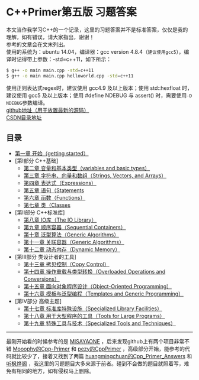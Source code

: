 # C++Primer第五版 习题答案

本文当作我学习C++的一个记录，这里的习题答案并不是标准答案，仅仅是我的理解，如有错误，请大家指出，谢谢！  
参考的文章会在文末列出。  
使用的系统为：ubuntu 14.04，编译器：gcc version 4.8.4（`建议使用gcc5`），编译时记得带上参数：-std=c++11，如下所示：  
```sh
$ g++ -o main main.cpp -std=c++11
$ g++ -o main main.cpp helloworld.cpp -std=c++11
```
使用正则表达式regex时，建议使用 gcc4.9 及以上版本；使用 std::hexfloat 时，建议使用 gcc5 及以上版本；使用 #define NDEBUG 与 assert() 时，需要使用`-D NDEBUG`参数编译。  
[github地址（用于放置最新的源码）](https://github.com/smzztx/cpplearn)  
[CSDN目录地址](https://blog.csdn.net/shamozhizhoutx/article/details/81264498)  

## 目录
 - [第一章 开始（getting started）](https://blog.csdn.net/shamozhizhoutx/article/details/81264840)
- [第Ⅰ部分 C++基础]
	- [第二章 变量和基本类型（variables and basic types）](https://blog.csdn.net/shamozhizhoutx/article/details/81431681)
	- [第三章 字符串、向量和数组（Strings, Vectors, and Arrays）](https://blog.csdn.net/shamozhizhoutx/article/details/81590540)
	- [第四章 表达式（Expressions）](https://blog.csdn.net/shamozhizhoutx/article/details/81879200)
	- [第五章 语句（Statements](https://blog.csdn.net/shamozhizhoutx/article/details/82082116)
	- [第六章 函数（Functions）](https://blog.csdn.net/shamozhizhoutx/article/details/82263038)
	- [第七章 类（Classes](https://blog.csdn.net/shamozhizhoutx/article/details/82291127)
- [第Ⅱ部分 C++标准库]
	- [第八章 IO库（The IO Library）](https://blog.csdn.net/shamozhizhoutx/article/details/82560019)
	- [第九章 顺序容器（Sequential Containers）](https://blog.csdn.net/shamozhizhoutx/article/details/82731081)
	- [第十章 泛型算法（Generic Algorithms）](https://blog.csdn.net/shamozhizhoutx/article/details/82833776)
	- [第十一章 关联容器（Generic Algorithms）](https://blog.csdn.net/shamozhizhoutx/article/details/82964192)
	- [第十二章 动态内存（Dynamic Memory）](https://blog.csdn.net/shamozhizhoutx/article/details/83056020)
- [第Ⅲ部分 类设计者的工具]
	- [第十三章 拷贝控制（Copy Control）](https://blog.csdn.net/shamozhizhoutx/article/details/84206577)
	- [第十四章 操作重载与类型转换（Overloaded Operations and Conversions）](https://blog.csdn.net/shamozhizhoutx/article/details/90543341)
	- [第十五章 面向对象程序设计（Object-Oriented Programming）](https://blog.csdn.net/shamozhizhoutx/article/details/90543021)
	- [第十六章 模板与泛型编程（Templates and Generic Programming）](https://blog.csdn.net/shamozhizhoutx/article/details/90524494)
- [第Ⅳ部分 高级主题]
	- [第十七章 标准库特殊设施（Specialized Library Facilities）](https://blog.csdn.net/shamozhizhoutx/article/details/90523788)
	- [第十八章 用于大型程序的工具（Tools for Large Programs）](https://blog.csdn.net/shamozhizhoutx/article/details/90521446)
	- [第十九章 特殊工具与技术（Specialized Tools and Techniques）](https://blog.csdn.net/shamozhizhoutx/article/details/90490237)

---------
最刚开始看的时候参考的是 [MISAYAONE](https://blog.csdn.net/misayaaaaa/article/details/53786215) ，后来发现github上有两个项目非常不错 [Mooophy的Cpp-Primer](https://github.com/Mooophy/Cpp-Primer) 和 [pezy的CppPrimer](https://github.com/pezy/CppPrimer) ，高级部分开始，能参考的代码就比较少了，接着又找到了两篇 [huangmingchuan的Cpp_Primer_Answers](https://github.com/huangmingchuan/Cpp_Primer_Answers
) 和 [听枫烨阁](https://blog.csdn.net/chxw098/article/details/39973555) ，我这里的习题题目大多来源于前者。碰到不会做的题目就照着写，难免有相同的地方，如有侵权马上删除。
